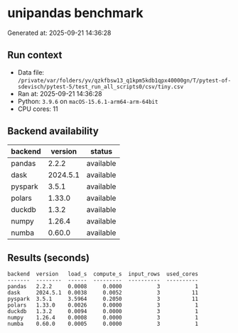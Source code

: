 # unipandas benchmark

Generated at: 2025-09-21 14:36:28

## Run context
- Data file: `/private/var/folders/yv/qzkfbsw13_q1kpm5kdb1qpx40000gn/T/pytest-of-sdevisch/pytest-5/test_run_all_scripts0/csv/tiny.csv`
- Ran at: 2025-09-21 14:36:28
- Python: `3.9.6` on `macOS-15.6.1-arm64-arm-64bit`
- CPU cores: 11

## Backend availability

| backend | version | status |
|---|---|---|
| pandas | 2.2.2 | available |
| dask | 2024.5.1 | available |
| pyspark | 3.5.1 | available |
| polars | 1.33.0 | available |
| duckdb | 1.3.2 | available |
| numpy | 1.26.4 | available |
| numba | 0.60.0 | available |

## Results (seconds)

```text
backend  version   load_s  compute_s  input_rows  used_cores
-------  --------  ------  ---------  ----------  ----------
pandas   2.2.2     0.0008     0.0000           3           1
dask     2024.5.1  0.0038     0.0052           3          11
pyspark  3.5.1     3.5964     0.2050           3          11
polars   1.33.0    0.0026     0.0000           3           1
duckdb   1.3.2     0.0094     0.0000           3           1
numpy    1.26.4    0.0008     0.0000           3           1
numba    0.60.0    0.0005     0.0000           3           1
```
